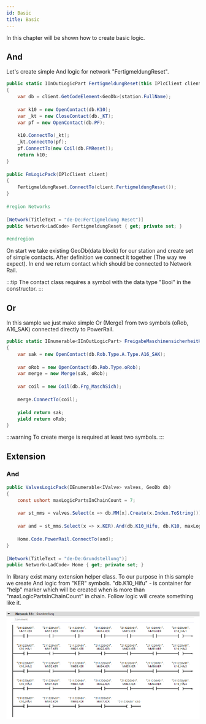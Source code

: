 ```yaml
---
id: Basic
title: Basic
---
```


In this chapter will be shown how to create basic logic.

## And

Let's create simple And logic for network "FertigmeldungReset".

```cs
public static IInOutLogicPart FertigmeldungReset(this IPlcClient client, IVass6Station station)
{
    var db = client.GetCodeElement<GeoDb>(station.FullName);

    var k10 = new OpenContact(db.K10);
    var _kt = new CloseContact(db._KT);
    var pf = new OpenContact(db.PF);
               
    k10.ConnectTo(_kt);
    _kt.ConnectTo(pf);
    pf.ConnectTo(new Coil(db.FMReset));
    return k10;
}

public FmLogicPack(IPlcClient client)
{
    FertigmeldungReset.ConnectTo(client.FertigmeldungReset());
}

#region Networks

[Network(TitleText = "de-De:Fertigmeldung Reset")]
public Network<LadCode> FertigmeldungReset { get; private set; }

#endregion
```

On start we take existing GeoDb(data block) for our station and create set of simple contacts.
After definition we connect it together (The way we expect). 
In end we return contact which should be connected to Network Rail.

:::tip
The contact class requires a symbol with the data type "Bool" in the constructor.
:::

## Or

In this sample we just make simple Or (Merge) from two symbols (oRob, A16_SAK) connected directly to PowerRail.

``` cs
public static IEnumerable<IInOutLogicPart> FreigabeMaschinensicherheitHifu(this IPlcClient client, RobotDb db)
{
    var sak = new OpenContact(db.Rob.Type.A.Type.A16_SAK);

    var oRob = new OpenContact(db.Rob.Type.oRob);
    var merge = new Merge(sak, oRob);

    var coil = new Coil(db.Frg_MaschSich);

    merge.ConnectTo(coil);

    yield return sak;
    yield return oRob;
}
```

:::warning
To create merge is required at least two symbols.
:::

## Extension 

### And

``` cs
public ValvesLogicPack(IEnumerable<IValve> valves, GeoDb db)
{
    const ushort maxLogicPartsInChainCount = 7;

    var st_mms = valves.Select(x => db.MM[x].Create(x.Index.ToString()).Type).ToArray();

    var and = st_mms.Select(x => x.KER).And(db.K10_Hifu, db.K10, maxLogicPartsInChainCount).ToArray();

    Home.Code.PowerRail.ConnectTo(and);
}

[Network(TitleText = "de-De:Grundstellung")]
public Network<LadCode> Home { get; private set; }
```

In library exist many extension helper class. 
To our purpose in this sample we create And logic from "KER" symbols.
"db.K10_Hifu" - is container for "help" marker which will be created when is more than "maxLogicPartsInChainCount" in chain.
Follow logic will create something like it.

![img](../../../../../assets/docs/block/code/language/lad/ExtensionAnd.jpg)
